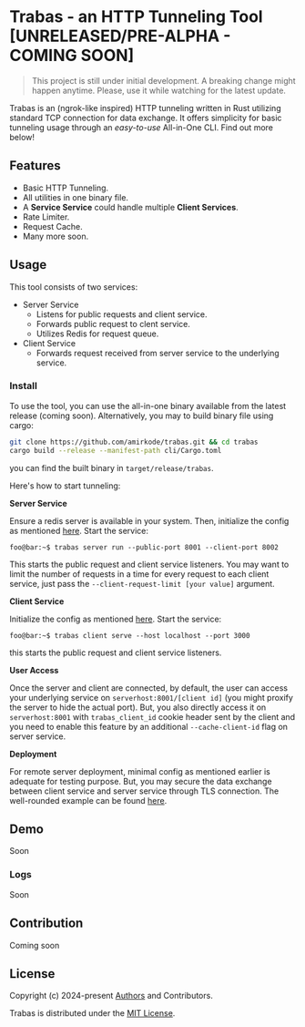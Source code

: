 # Trabas - an HTTP Tunneling Tool [UNRELEASED/PRE-ALPHA - COMING SOON]
> This project is still under initial development. A breaking change might happen anytime. Please, use it while watching for the latest update.

Trabas is an (ngrok-like inspired) HTTP tunneling written in Rust utilizing standard TCP connection for data exchange. It offers simplicity for basic tunneling usage through an _easy-to-use_ All-in-One CLI. Find out more below!

## Features
- Basic HTTP Tunneling.
- All utilities in one binary file.
- A **Service Service** could handle multiple **Client Services**.
- Rate Limiter.
- Request Cache.
- Many more soon.

## Usage
This tool consists of two services:
- Server Service
  - Listens for public requests and client service.
  - Forwards public request to clent service.
  - Utilizes Redis for request queue.
- Client Service
    - Forwards request received from server service to the underlying service.

### Install
To use the tool, you can use the all-in-one binary available from the latest release (coming soon).
Alternatively, you may to build binary file using cargo:
```bash
git clone https://github.com/amirkode/trabas.git && cd trabas
cargo build --release --manifest-path cli/Cargo.toml
```
you can find the built binary in `target/release/trabas`.

Here's how to start tunneling:

**Server Service**

Ensure a redis server is available in your system. Then, initialize the config as mentioned [here](https://github.com/amirkode/trabas/blob/main/doc/CONFIG.md).
Start the service:
```console
foo@bar:~$ trabas server run --public-port 8001 --client-port 8002
```
This starts the public request and client service listeners. You may want to limit the number of requests in a time for every request to each client service, just pass the `--client-request-limit [your value]` argument.

**Client Service**

Initialize the config as mentioned [here](https://github.com/amirkode/trabas/blob/main/doc/CONFIG.md). Start the service:
```console
foo@bar:~$ trabas client serve --host localhost --port 3000
```
this starts the public request and client service listeners.

**User Access**

Once the server and client are connected, by default, the user can access your underlying service on `serverhost:8001/[client id]` (you might proxify the server to hide the actual port). But, you also directly access it on `serverhost:8001` with `trabas_client_id` cookie header sent by the client and you need to enable this feature by an additional `--cache-client-id` flag on server service.

**Deployment**

For remote server deployment, minimal config as mentioned earlier is adequate for testing purpose. But, you may secure the data exchange between client service and server service through TLS connection. The well-rounded example can be found [here](https://github.com/amirkode/trabas/blob/main/doc/SETUP_SERVER.md).

## Demo
Soon

### Logs
Soon

## Contribution
Coming soon


## License
Copyright (c) 2024-present [Authors](https://github.com/amirkode/trabas/blob/main/AUTHORS) and Contributors.

Trabas is distributed under the [MIT License](https://opensource.org/license/mit/).
